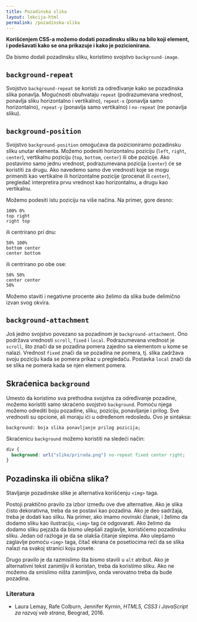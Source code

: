 ```yaml
---
title: Pozadinska slika
layout: lekcija-html
permalink: /pozadinska-slika
---
```


**Korišćenjem CSS-a možemo dodati pozadinsku sliku na bilo koji element, i podešavati kako se ona prikazuje i kako je pozicionirana.** 

Da bismo dodali pozadinsku sliku, koristimo svojstvo `background-image`.

## `background-repeat`

Svojstvo `background-repeat` se koristi za određivanje kako se pozadinska slika ponavlja. Mogućnosti obuhvataju `repeat` (podrazumevana vrednost, ponavlja sliku horizontalno i vertikalno), `repeat-x` (ponavlja samo horizontalno), `repeat-y` (ponavlja samo vertikalno) i `no-repeat` (ne ponavlja sliku).

## `background-position`

Svojstvo `background-position` omogućava da pozicioniramo pozadinsku sliku unutar elementa. Možemo podesiti horizontalnu poziciju (`left`, `right`, `cen­ter`), vertikalnu poziciju (`top`, `bottom`, `center`) ili obe pozicije. Ako postavimo samo jednu vrednost, podrazumevana pozicija (`center`) će se koristiti za drugu. Ako nave­demo samo dve vrednosti koje se mogu primeniti kao vertikalne ili horizontalne pozicije (procenat ili `center`), pregledač interpretira prvu vrednost kao horizontalnu, a drugu kao vertikalnu.

Možemo podesiti istu poziciju na više načina. Na primer, gore desno:

```
100% 0%
top right
right top
```

ili centrirano pri dnu:

```
50% 100%
bottom center
center bottom
```

ili centrirano po obe ose:

```
50% 50%
center center
50%
```

Možemo staviti i negativne procente ako želimo da slika bude delimično izvan svog okvira.

## `background-attachment`

Još jedno svojstvo povezano sa pozadinom je `background-attachment`. Ono podržava vrednosti `scroll`, `fixed` i `local`. Podrazumevana vrednost je `scroll`, što znači da se pozadina pomera zajedno sa elementom u kome se nalazi. Vrednost `fixed` znači da se pozadina ne pomera, tj. slika zadržava svoju poziciju kada se pomera prikaz u pregledaču. Postavka `local` znači da se slika ne pomera kada se njen element pomera.

## Skraćenica `background`

Umesto da koristimo sva prethodna svojstva za određivanje pozadine, možemo koristiti samo skraćeno svojstvo `background`. Pomoću njega možemo odrediti boju pozadine, sliku, poziciju, ponavljanje i prilog. Sve vrednosti su opcione, ali moraju ići u određenom redosledu. Ovo je sintaksa:

```
background: boja slika ponavljanje prilog pozicija;
```

Skraćenicu `background` možemo koristiti na sledeći način:

```css
div {
  background: url("slike/priroda.png") no-repeat fixed center right;
}
```

## Pozadinska ili obična slika?

Stavljanje pozadinske slike je alternativa korišćenju `<img>` taga. 

Postoji praktično pravilo za izbor između ove dve alternative. Ako je slika čisto dekorativna, treba da se postavi kao pozadina. Ako je deo sadržaja, treba je dodati kao sliku. Na primer, ako imamo novinski članak, i želimo da dodamo sliku kao ilustraciju, `<img>` tag će odgovarati. Ako želimo da dodamo sliku pejzaža da bismo ulepšali zaglavlje, koristićemo pozadinsku sliku. Jedan od razloga je da se olakša čitanje slepima. Ako ulepšamo zaglavlje pomoću `<img>` taga, čitač ekrana će posetiocima reći da se slika nalazi na svakoj stranici koju posete. 

Drugo pravilo je da razmislimo šta bismo stavili u `alt` atribut. Ako je alternativni tekst zanimljiv ili koristan, treba da koristimo sliku. Ako ne možemo da smislimo ništa zanimljivo, onda verovatno treba da bude pozadina.

### Literatura

* Laura Lemay, Rafe Colburn, Jennifer Kyrnin, *HTML5, CSS3 i JavaScript za razvoj veb strana*, Beograd, 2016.
